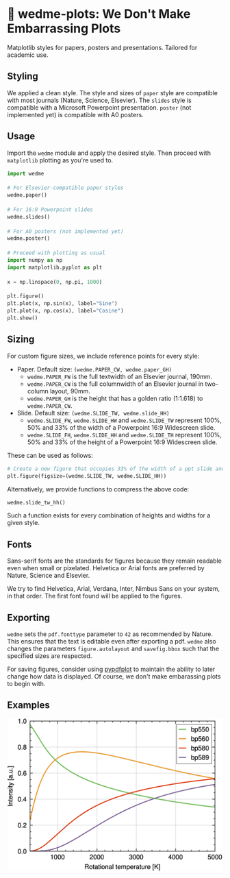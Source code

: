 # 👗 wedme-plots: We Don't Make Embarrassing Plots

Matplotlib styles for papers, posters and presentations. Tailored for academic use.

## Styling
We applied a clean style. The style and sizes of `paper` style are compatible with most journals (Nature, Science, Elsevier). The `slides` style is compatible with a Microsoft Powerpoint presentation. `poster` (not implemented yet) is compatible with A0 posters.

## Usage
Import the `wedme` module and apply the desired style. Then proceed with `matplotlib` plotting as you're used to.

```python
import wedme

# For Elsevier-compatible paper styles
wedme.paper()

# For 16:9 Powerpoint slides
wedme.slides()

# For A0 posters (not implemented yet)
wedme.poster()

# Proceed with plotting as usual
import numpy as np
import matplotlib.pyplot as plt

x = np.linspace(0, np.pi, 1000)

plt.figure()
plt.plot(x, np.sin(x), label="Sine")
plt.plot(x, np.cos(x), label="Cosine")
plt.show()
```

## Sizing
For custom figure sizes, we include reference points for every style:

- Paper. Default size: `(wedme.PAPER_CW, wedme.paper_GH)`
  - `wedme.PAPER_FW` is the full textwidth of an Elsevier journal, 190mm.
  - `wedme.PAPER_CW` is the full columnwidth of an Elsevier journal in two-column layout, 90mm.
  - `wedme.PAPER_GH` is the height that has a golden ratio (1:1.618) to `wedme.PAPER_CW`.
- Slide. Default size: `(wedme.SLIDE_TW, wedme.slide_HH)`
  - `wedme.SLIDE_FW`, `wedme.SLIDE_HW` and `wedme.SLIDE_TW` represent 100%, 50% and 33% of the width of a Powerpoint 16:9 Widescreen slide.
  - `wedme.SLIDE_FH`, `wedme.SLIDE_HH` and `wedme.SLIDE_TH` represent 100%, 50% and 33% of the height of a Powerpoint 16:9 Widescreen slide.

These can be used as follows:
```python
# Create a new figure that occupies 33% of the width of a ppt slide and 50% its height.
plt.figure(figsize=(wedme.SLIDE_TW, wedme.SLIDE_HH))
```

Alternatively, we provide functions to compress the above code:
```python
wedme.slide_tw_hh()
```
Such a function exists for every combination of heights and widths for a given style.

## Fonts
Sans-serif fonts are the standards for figures because they remain readable even when small or pixelated. Helvetica or Arial fonts are preferred by Nature, Science and Elsevier. 

We try to find Helvetica, Arial, Verdana, Inter, Nimbus Sans on your system, in that order. The first font found will be applied to the figures.

## Exporting
`wedme` sets the `pdf.fonttype` parameter to `42` as recommended by Nature. This ensures that the text is editable even after exporting a pdf. `wedme` also changes the parameters `figure.autolayout` and `savefig.bbox` such that the specified sizes are respected.

For saving figures, consider using [pypdfplot](https://github.com/dcmvdbekerom/pypdfplot) to maintain the ability to later change how data is displayed. Of course, we don't make embarassing plots to begin with.

## Examples
<img src="https://github.com/mruijzendaal/wedme-plots/blob/main/img/calibration_curve_rot.png?raw=true" width="512">


